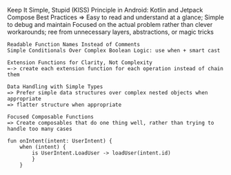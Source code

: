 Keep It Simple, Stupid (KISS) Principle in Android: Kotlin and Jetpack Compose Best Practices
	=> Easy to read and understand at a glance; Simple to debug and maintain
	Focused on the actual problem rather than clever workarounds; ree from unnecessary layers, abstractions, or magic tricks

	Readable Function Names Instead of Comments
	Simple Conditionals Over Complex Boolean Logic: use when + smart cast

	Extension Functions for Clarity, Not Complexity
	=-> create each extension function for each operation instead of chain them 

	Data Handling with Simple Types
	=> Prefer simple data structures over complex nested objects when appropriate
	=> flatter structure when appropriate

	Focused Composable Functions
	=> Create composables that do one thing well, rather than trying to handle too many cases

	fun onIntent(intent: UserIntent) {
        when (intent) {
            is UserIntent.LoadUser -> loadUser(intent.id)
        	}
    	}